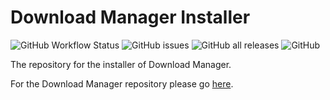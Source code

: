 # Download Manager Installer
![GitHub Workflow Status](https://img.shields.io/github/workflow/status/Download-Manager-Community/Download-Manager-Installer/CodeQL) ![GitHub issues](https://img.shields.io/github/issues/Download-Manager-Community/Download-Manager-Installer) ![GitHub all releases](https://img.shields.io/github/downloads/Soniczac7/Download-Manager/total) ![GitHub](https://img.shields.io/github/license/Soniczac7/Download-Manager)


The repository for the installer of Download Manager.

For the Download Manager repository please go [here](https://github.com/Download-Manager-Community/Download-Manager).
